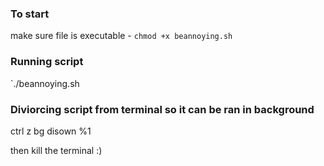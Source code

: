 ### To start

make sure file is executable - `chmod +x beannoying.sh`

### Running script

`./beannoying.sh

### Diviorcing script from terminal so it can be ran in background

ctrl z
bg
disown %1

then kill the terminal :)

